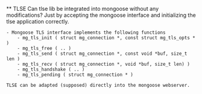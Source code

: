 
** TLSE Can tlse lib be integrated into mongoose without any modifications?
    Just by accepting the mongoose interface and initializing the tlse application
    correctly.

    - Mongoose TLS interface implements the following functions
        - mg_tls_init ( struct mg_connection *, const struct mg_tls_opts * )
        - mg_tls_free ( .. )
        - mg_tls_send ( struct mg_connection *, const void *buf, size_t len )
        - mg_tls_recv ( struct mg_connection *, void *buf, size_t len) )
        - mg_tls_handshake ( .. )
        - mg_tls_pending ( struct mg_connection * )

    TLSE can be adapted (supposed) directly into the mongoose webserver.
    
